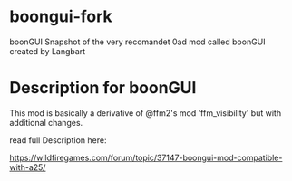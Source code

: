 # boongui-fork
boonGUI Snapshot of the very recomandet 0ad mod called boonGUI created by Langbart

# Description for boonGUI

This mod is basically a derivative of @ffm2's mod 'ffm_visibility' but with additional changes. 

read full Description here: 

https://wildfiregames.com/forum/topic/37147-boongui-mod-compatible-with-a25/
